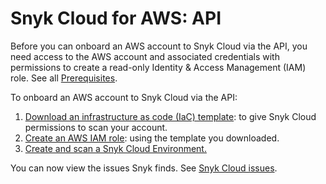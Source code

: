# Snyk Cloud for AWS: API

Before you can onboard an AWS account to Snyk Cloud via the API, you need access to the AWS account and associated credentials with permissions to create a read-only Identity & Access Management (IAM) role. See all [Prerequisites](../#prerequisites).

To onboard an AWS account to Snyk Cloud via the API:

1. [Download an infrastructure as code (IaC) template](step-1-download-iam-role-iac-template.md): to give Snyk Cloud permissions to scan your account.
2. [Create an AWS IAM role](step-2-create-the-snyk-iam-role-api.md): using the template you downloaded.
3. [Create and scan a Snyk Cloud Environment.](step-3-create-and-scan-a-snyk-cloud-environment.md)

You can now view the issues Snyk finds. See [Snyk Cloud issues](../../snyk-cloud-issues/).

